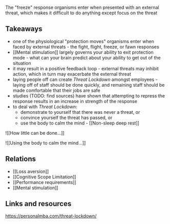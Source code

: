 The "freeze" response organisms enter when presented with an external threat, which makes it difficult to do anything except focus on the threat

## Takeaways
- one of the physiological "protection moves" organisms enter when faced by external threats - the fight, flight, freeze, or fawn responses 
- [[Mental stimulation]] largely governs your ability to exit protection mode - what can your brain predict about your ability to get out of the situation
- it may result in a positive feedback loop - external threats may inhibit action, which in turn may exacerbate the external threat
- laying people off can create *Threat Lockdown* amongst employees - laying off of staff should be done quickly, and remaining staff should be made comfortable that their jobs are safe
- studies (TODO: find sources) have shown that attempting to repress the response results in an increase in strength of the response
- to deal with *Threat Lockdown*:
	- demonstrate to yourself that there was never a threat, or
	- convince yourself the threat has passed, or 
	- use the body to calm the mind - [[Non-sleep deep rest]]

![[How little can be done...]]

![[Using the body to calm the mind...]]

## Relations
- [[Loss aversion]]
- [[Cognitive Scope Limitation]]
- [[Performance requirements]]
- [[Mental stimulation]]

## Links and resources
https://personalmba.com/threat-lockdown/